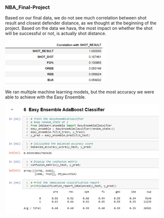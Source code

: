 ### NBA_Final-Project


Based on our final data, we do not see much correlation between shot result and closest defender distance, as we thought at the beginning of the project. Based on the data we hava, the most impact on whether the shot will be successful or not, is actually shot distance.

![](https://github.com/Deving789/NBA_Final-Project/blob/Circle_MachineLearning/Images/3.shot_result_corr_cols.PNG)


We ran multiple machine learning models, but the most accuracy we were able to achieve with the Easy Ensemble.

![](https://github.com/Deving789/NBA_Final-Project/blob/Circle_MachineLearning/Images/3.easy_ensemble_mlm.PNG)
